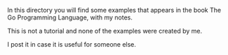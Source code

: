 In this directory you will find some examples that appears in the book The Go Programming Language, with my notes.

This is not a tutorial and none of the examples were created by me.

I post it in case it is useful for someone else.